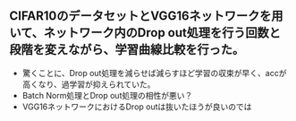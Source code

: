 ## CIFAR10のデータセットとVGG16ネットワークを用いて、ネットワーク内のDrop out処理を行う回数と段階を変えながら、学習曲線比較を行った。

- 驚くことに、Drop out処理を減らせば減らすほど学習の収束が早く、accが高くなり、過学習が抑えられていた。
- Batch Norm処理とDrop out処理の相性が悪い？
- VGG16ネットワークにおけるDrop outは抜いたほうが良いのでは
